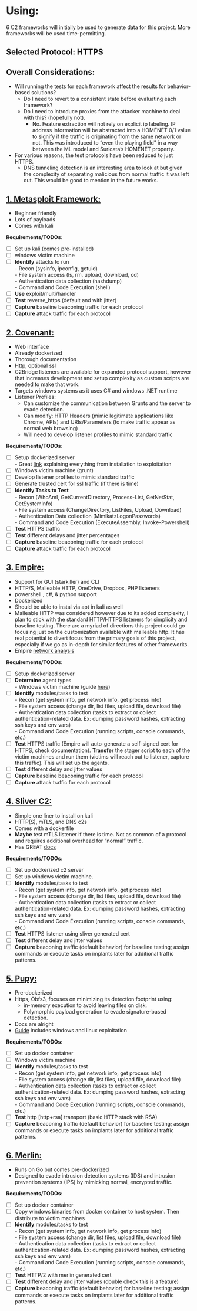 # Using:

6 C2 frameworks will initially be used to generate data for this project. More frameworks will be used time-permitting.

## Selected Protocol: HTTPS

## Overall Considerations:

- Will running the tests for each framework affect the results for behavior-based solutions?  
  - Do I need to revert to a consistent state before evaluating each framework?  
  - Do I need to introduce proxies from the attacker machine to deal with this? (hopefully not).  
    - No. Feature extraction will not rely on explicit ip labeling. IP address information will be abstracted into a HOMENET 0/1 value to signify if the traffic is originating from the same network or not. This was introduced to “even the playing field” in a way between the ML model and Suricata’s HOMENET property.  
- For various reasons, the test protocols have been reduced to just HTTPS.  
  - DNS tunneling detection is an interesting area to look at but given the complexity of separating malicious from normal traffic it was left out. This would be good to mention in the future works.

## [1\. Metasploit Framework:](https://github.com/rapid7/metasploit-framework)

- Beginner friendly  
- Lots of payloads  
- Comes with kali

**Requirements/TODOs:**

- [ ] Set up kali (comes pre-installed)  
- [ ] windows victim machine  
- [ ] **Identify** attacks to run  
      - Recon (sysinfo, ipconfig, getuid)  
      - File system access (ls, rm, upload, download, cd)  
      - Authentication data collection (hashdump)  
      - Command and Code Execution (shell)  
- [ ] **Use** exploit/multi/handler  
- [ ] **Test** reverse\_https (default and with jitter)  
- [ ] **Capture** baseline beaconing traffic for each protocol  
- [ ] **Capture** attack traffic for each protocol

## [2\. Covenant:](https://github.com/cobbr/Covenant)

- Web interface  
- Already dockerized  
- Thorough documentation  
- Http, optional ssl  
- C2Bridge listeners are available for expanded protocol support, however that increases development and setup complexity as custom scripts are needed to make that work.  
- Targets windows systems as it uses C\# and windows .NET runtime  
- Listener Profiles:  
  - Can customize the communication between Grunts and the server to evade detection.  
  - Can modify: HTTP Headers (mimic legitimate applications like Chrome, APIs) and URIs/Parameters (to make traffic appear as normal web browsing)  
  - Will need to develop listener profiles to mimic standard traffic

**Requirements/TODOs:**

- [ ] Setup dockerized server  
      - Great [link](https://www.hackingarticles.in/covenant-for-pentester-basics/) explaining everything from installation to exploitation  
- [ ] Windows victim machine (grunt)  
- [ ] Develop listener profiles to mimic standard traffic  
- [ ] Generate trusted cert for ssl traffic (if there is time)  
- [ ] **Identify Tasks to Test**  
      - Recon (WhoAmI, GetCurrentDirectory, Process-List, GetNetStat, GetSystemInfo)  
      - File system access (ChangeDirectory, ListFiles, Upload, Download)  
      - Authentication Data collection (MimikatzLogonPasswords)  
      - Command and Code Execution (ExecuteAssembly, Invoke-Powershell)  
- [ ] **Test** HTTPS traffic  
- [ ] **Test** different delays and jitter percentages  
- [ ] **Capture** baseline beaconing traffic for each protocol  
- [ ] **Capture** attack traffic for each protocol

## [3\. Empire:](https://github.com/BC-SECURITY/Empire)

- Support for GUI (starkiller) and CLI  
- HTTP/S, Malleable HTTP, OneDrive, Dropbox, PHP listeners  
- powershell , c\#, & python support  
- Dockerized  
- Should be able to instal via apt in kali as well  
- Malleable HTTP was considered however due to its added complexity, I plan to stick with the standard HTTP/HTTPS listeners for simplicity and baseline testing. There are a myriad of directions this project could go focusing just on the customization available with malleable http. It has real potential to divert focus from the primary goals of this project, especially if we go as in-depth for similar features of other frameworks.  
- Empire [network analysis](https://www.keysight.com/blogs/en/tech/nwvs/2021/06/16/empire-c2-networking-into-the-dark-side)

**Requirements/TODOs:**

- [ ] Setup dockerized server  
- [ ] **Determine** agent types  
      - Windows victim machine (guide [here](https://www.stationx.net/how-to-use-powershell-empire/))  
- [ ] **Identify** modules/tasks to test  
      - Recon (get system info, get network info, get process info)  
      - File system access (change dir, list files, upload file, download file)  
      - Authentication data collection (tasks to extract or collect authentication-related data. Ex: dumping password hashes, extracting ssh keys and env vars)  
      - Command and Code Execution (running scripts, console commands, etc.)  
- [ ] **Test** HTTPS traffic (Empire will auto-generate a self-signed cert for HTTPS, check documentation). **Transfer** the stager script to each of the victim machines and run them (victims will reach out to listener, capture this traffic). This will set up the agents.   
- [ ] **Test** different delay and jitter values  
- [ ] **Capture** baseline beaconing traffic for each protocol  
- [ ] **Capture** attack traffic for each protocol

## [4\. Sliver C2:](https://github.com/BishopFox/sliver?tab=readme-ov-file)

- Simple one liner to install on kali  
- HTTP(S), mTLS, and DNS c2s  
- Comes with a dockerfile  
- **Maybe** test mTLS listener if there is time. Not as common of a protocol and requires additional overhead for “normal” traffic.  
- Has GREAT [docs](https://sliver.sh/)

**Requirements/TODOs:**

- [ ] Set up dockerized c2 server  
- [ ] Set up windows victim machine.  
- [ ] **Identify** modules/tasks to test  
      - Recon (get system info, get network info, get process info)  
      - File system access (change dir, list files, upload file, download file)  
      - Authentication data collection (tasks to extract or collect authentication-related data. Ex: dumping password hashes, extracting ssh keys and env vars)  
      - Command and Code Execution (running scripts, console commands, etc.)  
- [ ] **Test** HTTPS listener using sliver generated cert  
- [ ] **Test** different delay and jitter values  
- [ ] **Capture** beaconing traffic (default behavior) for baseline testing; assign commands or execute tasks on implants later for additional traffic patterns.

## [5\. Pupy:](https://github.com/n1nj4sec/pupy)

- Pre-dockerized  
- Https, Obfs3, focuses on minimizing its detection footprint using:  
  - in-memory execution to avoid leaving files on disk.  
  - Polymorphic payload generation to evade signature-based detection.  
- Docs are alright  
- [Guide](https://www.hackingarticles.in/command-control-tool-pupy/) includes windows and linux exploitation

**Requirements/TODOs:**

- [ ] Set up docker container  
- [ ] Windows victim machine  
- [ ] **Identify** modules/tasks to test  
      - Recon (get system info, get network info, get process info)  
      - File system access (change dir, list files, upload file, download file)  
      - Authentication data collection (tasks to extract or collect authentication-related data. Ex: dumping password hashes, extracting ssh keys and env vars)  
      - Command and Code Execution (running scripts, console commands, etc.)  
- [ ] **Test** http \[http+rsa\] transport (basic HTTP stack with RSA)  
- [ ] **Capture** beaconing traffic (default behavior) for baseline testing; assign commands or execute tasks on implants later for additional traffic patterns.

## [6\. Merlin:](https://github.com/Ne0nd0g/merlin)

- Runs on Go but comes pre-dockerized  
- Designed to evade intrusion detection systems (IDS) and intrusion prevention systems (IPS) by mimicking normal, encrypted traffic.

**Requirements/TODOs:**

- [ ] Set up docker container  
- [ ] Copy windows binaries from docker container to host system. Then distribute to victim machines  
- [ ] **Identify** modules/tasks to test  
      - Recon (get system info, get network info, get process info)  
      - File system access (change dir, list files, upload file, download file)  
      - Authentication data collection (tasks to extract or collect authentication-related data. Ex: dumping password hashes, extracting ssh keys and env vars)  
      - Command and Code Execution (running scripts, console commands, etc.)  
- [ ] **Test** HTTP/2 with merlin generated cert  
- [ ] **Test** different delay and jitter values (double check this is a feature)  
- [ ] **Capture** beaconing traffic (default behavior) for baseline testing; assign commands or execute tasks on implants later for additional traffic patterns.